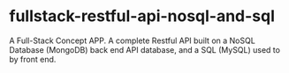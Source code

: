 # fullstack-restful-api-nosql-and-sql
A Full-Stack Concept APP.  A complete Restful API built on a NoSQL Database (MongoDB) back end API database, and a SQL (MySQL) used to by front end.
